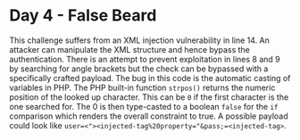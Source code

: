 # Day 4 - False Beard

This challenge suffers from an XML injection vulnerability in line 14.
An attacker can manipulate the XML structure and hence bypass the
authentication. There is an attempt to prevent exploitation in lines 8
and 9 by searching for angle brackets but the check can be bypassed with
a specifically crafted payload. The bug in this code is the automatic
casting of variables in PHP. The PHP built-in function `strpos()`
returns the numeric position of the looked up character. This can be `0`
if the first character is the one searched for. The 0 is then
type-casted to a boolean `false` for the `if` comparison which renders
the overall constraint to true. A possible payload could look like
`user=<"><injected-tag%20property="&pass;=<injected-tag>`.
